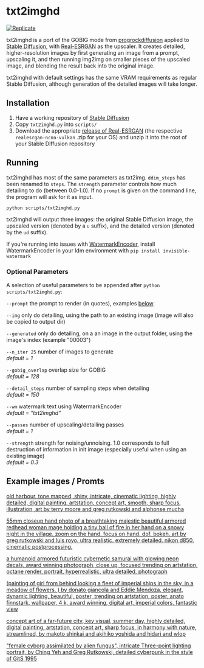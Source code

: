 # txt2imghd

[![Replicate](https://replicate.com/cjwbw/stable-diffusion-high-resolution/badge)](https://replicate.com/cjwbw/stable-diffusion-high-resolution)

txt2imghd is a port of the GOBIG mode from [progrockdiffusion](https://github.com/lowfuel/progrockdiffusion) applied to [Stable Diffusion](https://github.com/CompVis/stable-diffusion), with [Real-ESRGAN](https://github.com/xinntao/Real-ESRGAN) as the upscaler. It creates detailed, higher-resolution images by first generating an image from a prompt, upscaling it, and then running img2img on smaller pieces of the upscaled image, and blending the result back into the original image.

txt2imghd with default settings has the same VRAM requirements as regular Stable Diffusion, although generation of the detailed images will take longer.

## Installation

1. Have a working repository of [Stable Diffusion](https://raw.githubusercontent.com/CompVis/stable-diffusion)
2. Copy `txt2imghd.py` into `scripts/`
3. Download the appropriate [release of Real-ESRGAN](https://github.com/xinntao/Real-ESRGAN/releases) (the respective `realesrgan-ncnn-vulkan` .zip for your OS) and unzip it into the root of your Stable Diffusion repository

## Running

txt2imghd has most of the same parameters as txt2img. `ddim_steps` has been renamed to `steps`. The `strength` parameter controls how much detailing to do (between 0.0-1.0). If no `prompt` is given on the command line, the program will ask for it as input.

```sh
python scripts/txt2imghd.py
```

txt2imghd will output three images: the original Stable Diffusion image, the upscaled version (denoted by a `u` suffix), and the detailed version (denoted by the `ud` suffix).

If you're running into issues with [WatermarkEncoder](https://pypi.org/project/invisible-watermark/), install WatermarkEncoder in your ldm environment with
`pip install invisible-watermark`

### Optional Parameters

A selection of useful parameters to be appended after `python scripts/txt2imghd.py`:

`--prompt` the prompt to render (in quotes), examples  [below](#example-images--promts)

`--img` only do detailing, using the path to an existing image (image will also be copied to output dir)

`--generated` only do detailing, on a an image in the output folder, using the image's index (example "00003")

`--n_iter 25` number of images to generate\
*default = 1*

`--gobig_overlap` overlap size for GOBIG\
*default = 128*

`--detail_steps` number of sampling steps when detailing\
*default = 150*

`--wm` watermark text using WatermarkEncoder\
*default = "txt2imghd"*

`--passes` number of upscaling/detailing passes\
*default = 1* 

`--strength` strength for noising/unnoising. 1.0 corresponds to full destruction of information in init image (especially useful when using an existing image)\
*default = 0.3*

## Example images / Promts

[old harbour, tone mapped, shiny, intricate, cinematic lighting, highly detailed, digital painting, artstation, concept art, smooth, sharp focus, illustration, art by terry moore and greg rutkowski and alphonse mucha](gallery/00005ud.png)

[55mm closeup hand photo of a breathtaking majestic beautiful armored redhead woman mage holding a tiny ball of fire in her hand on a snowy night in the village. zoom on the hand. focus on hand. dof. bokeh. art by greg rutkowski and luis royo. ultra realistic. extremely detailed. nikon d850. cinematic postprocessing.](gallery/00030ud.png)

[a humanoid armored futuristic cybernetic samurai with glowing neon decals, award winning photograph, close up, focused trending on artstation, octane render, portrait, hyperrealistic, ultra detailed, photograph](gallery/00068ud.png)

[(painting of girl from behind looking a fleet of imperial ships in the sky, in a meadow of flowers. ) by donato giancola and Eddie Mendoza,  elegant, dynamic lighting, beautiful, poster, trending on artstation, poster, anato finnstark, wallpaper, 4 k, award winning, digital art, imperial colors, fantastic view](gallery/00091ud.png)

[concept art of a far-future city, key visual, summer day, highly detailed, digital painting, artstation, concept art, sharp focus, in harmony with nature, streamlined, by makoto shinkai and akihiko yoshida and hidari and wlop](gallery/00124ud.png)

["female cyborg assimilated by alien fungus", intricate Three-point lighting portrait, by Ching Yeh and Greg Rutkowski, detailed cyberpunk in the style of GitS 1995](gallery/00155ud.png)
